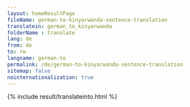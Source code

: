 ```yaml
---
layout: homeResultPage
fileName: german-to-kinyarwanda-sentence-translation
translatein: german_to_kinyarwanda
folderName : translate
lang: de
from: de
to: rw
langname: german-to
permalink: /de/german-to-kinyarwanda-sentence-translation
sitemap: false
nointernationalization: true
---
```

{% include result/translateinto.html %}

<script src="/js/result/translation.js" data-foldername="{{page.folderName}}" data-lang="{{page.lang}}"></script>
